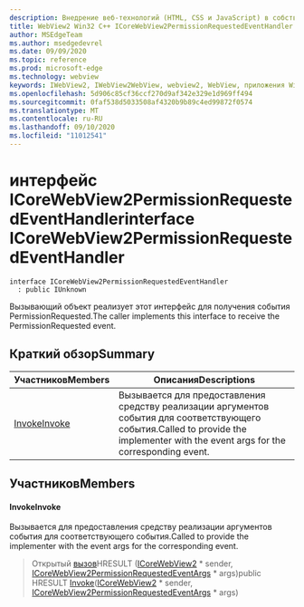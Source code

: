 ```yaml
---
description: Внедрение веб-технологий (HTML, CSS и JavaScript) в собственные приложения с помощью элемента управления Microsoft Edge WebView2
title: WebView2 Win32 C++ ICoreWebView2PermissionRequestedEventHandler
author: MSEdgeTeam
ms.author: msedgedevrel
ms.date: 09/09/2020
ms.topic: reference
ms.prod: microsoft-edge
ms.technology: webview
keywords: IWebView2, IWebView2WebView, webview2, WebView, приложения Win32, Win32, EDGE, ICoreWebView2, ICoreWebView2Controller, управление браузером, EDGE HTML, ICoreWebView2PermissionRequestedEventHandler
ms.openlocfilehash: 5d906c85cf36ccf270d9af342e329e1d969ff494
ms.sourcegitcommit: 0faf538d5033508af4320b9b89c4ed99872f0574
ms.translationtype: MT
ms.contentlocale: ru-RU
ms.lasthandoff: 09/10/2020
ms.locfileid: "11012541"
---
```

# <span data-ttu-id="75ed2-104">интерфейс ICoreWebView2PermissionRequestedEventHandler</span><span class="sxs-lookup"><span data-stu-id="75ed2-104">interface ICoreWebView2PermissionRequestedEventHandler</span></span> 

```
interface ICoreWebView2PermissionRequestedEventHandler
  : public IUnknown
```

<span data-ttu-id="75ed2-105">Вызывающий объект реализует этот интерфейс для получения события PermissionRequested.</span><span class="sxs-lookup"><span data-stu-id="75ed2-105">The caller implements this interface to receive the PermissionRequested event.</span></span>

## <span data-ttu-id="75ed2-106">Краткий обзор</span><span class="sxs-lookup"><span data-stu-id="75ed2-106">Summary</span></span>

 <span data-ttu-id="75ed2-107">Участников</span><span class="sxs-lookup"><span data-stu-id="75ed2-107">Members</span></span>                        | <span data-ttu-id="75ed2-108">Описания</span><span class="sxs-lookup"><span data-stu-id="75ed2-108">Descriptions</span></span>
--------------------------------|---------------------------------------------
[<span data-ttu-id="75ed2-109">Invoke</span><span class="sxs-lookup"><span data-stu-id="75ed2-109">Invoke</span></span>](#invoke) | <span data-ttu-id="75ed2-110">Вызывается для предоставления средству реализации аргументов события для соответствующего события.</span><span class="sxs-lookup"><span data-stu-id="75ed2-110">Called to provide the implementer with the event args for the corresponding event.</span></span>

## <span data-ttu-id="75ed2-111">Участников</span><span class="sxs-lookup"><span data-stu-id="75ed2-111">Members</span></span>

#### <span data-ttu-id="75ed2-112">Invoke</span><span class="sxs-lookup"><span data-stu-id="75ed2-112">Invoke</span></span> 

<span data-ttu-id="75ed2-113">Вызывается для предоставления средству реализации аргументов события для соответствующего события.</span><span class="sxs-lookup"><span data-stu-id="75ed2-113">Called to provide the implementer with the event args for the corresponding event.</span></span>

> <span data-ttu-id="75ed2-114">Открытый [вызов](#invoke)HRESULT ([ICoreWebView2](icorewebview2.md) \* sender, [ICoreWebView2PermissionRequestedEventArgs](icorewebview2permissionrequestedeventargs.md) \* args)</span><span class="sxs-lookup"><span data-stu-id="75ed2-114">public HRESULT [Invoke](#invoke)([ICoreWebView2](icorewebview2.md) \* sender, [ICoreWebView2PermissionRequestedEventArgs](icorewebview2permissionrequestedeventargs.md) \* args)</span></span>

